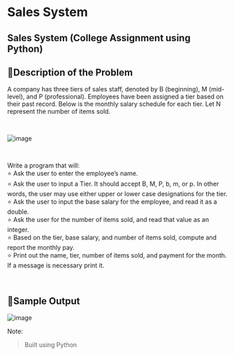 # Sales System
Sales System (College Assignment using Python)
----------------------------------------------------

## 📄Description of the Problem

A company has three tiers of sales staff, denoted by B (beginning), M (mid-level), and P 
(professional). Employees have been assigned a tier based on their past record. 
Below is the monthly salary schedule for each tier. Let N represent the number of items sold. 

<br>

![image](https://user-images.githubusercontent.com/123357802/236674867-69c722f5-afe6-4d55-82ee-9d7a31d7a30b.png)

<br>

Write a program that will: <br>
⭐ Ask the user to enter the employee’s name. <br>
⭐ Ask the user to input a Tier. It should accept B, M, P, b, m, or p. In other words, the user may use either upper or lower case designations for the tier. <br>
⭐ Ask the user to input the base salary for the employee, and read it as a double.  <br>
⭐ Ask the user for the number of items sold, and read that value as an integer.  <br>
⭐ Based on the tier, base salary, and number of items sold, compute and report the monthly pay.  <br>
⭐ Print out the name, tier, number of items sold, and payment for the month. If a message is necessary print it. 

 <br>
 
 ## 📄Sample Output
 ![image](https://user-images.githubusercontent.com/123357802/236674998-5c120512-075b-403b-9b64-ae098dd0195e.png)


 Note:
> Built using Python
